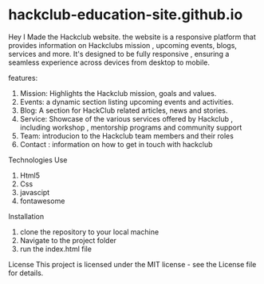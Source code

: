 # hackclub-education-site.github.io
  Hey I Made  the Hackclub website. the website is a responsive platform that provides information on Hackclubs mission , upcoming events, blogs, services and more. It's  designed to be fully responsive , ensuring a seamless experience across devices from desktop to mobile.

  features: 
  1. Mission: Highlights the Hackclub mission, goals and values.
  2. Events: a dynamic section listing upcoming events and activities.
  3. Blog: A section for HackClub related articles, news and stories.
  4. Service: Showcase of the various services offered by Hackclub , including workshop , mentorship programs and community support
  5. Team: introducion to the Hackclub team members and their roles
  6. Contact : information on how to get in touch with hackclub

  Technologies Use
  1. Html5
  2. Css
  3. javascipt
  4. fontawesome

  Installation 
  1. clone the repository to your local machine
  2. Navigate to the project folder 
  3. run the index.html file

  License
  This project is licensed under the MIT license - see the License file for details.